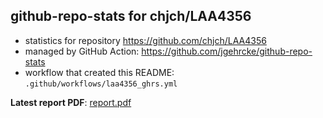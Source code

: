 ## github-repo-stats for chjch/LAA4356

- statistics for repository https://github.com/chjch/LAA4356
- managed by GitHub Action: https://github.com/jgehrcke/github-repo-stats
- workflow that created this README: `.github/workflows/laa4356_ghrs.yml`

**Latest report PDF**: [report.pdf](https://github.com/chjch/LAA4356/raw/laa4356_ghrs/chjch/LAA4356/latest-report/report.pdf)

